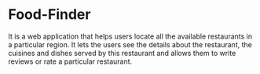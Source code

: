 
# Food-Finder
It is a web application that helps users locate all the available
restaurants in a particular region. It lets the users see the details
about the restaurant, the cuisines and dishes served by this
restaurant and allows them to write reviews or rate a particular
restaurant.
